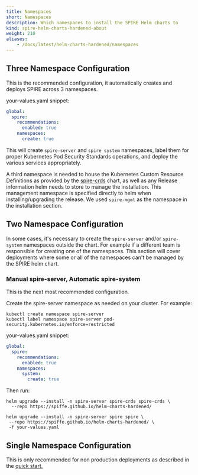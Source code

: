 ```yaml
---
title: Namespaces
short: Namespaces
description: Which namespaces to install the SPIRE Helm charts to
kind: spire-helm-charts-hardened-about
weight: 210
aliases:
    - /docs/latest/helm-charts-hardened/namespaces
---
```


## Three Namespace Configuration

This is the recommended configuration, it automatically creates and deploys SPIRE across 3 namespaces.

your-values.yaml snippet:
```yaml
global:
  spire:
    recommendations:
      enabled: true
    namespaces:
      create: true
```

This will create `spire-server` and `spire system` namespaces, label them
for proper Kubernetes Pod Security Standards operations, and deploy the various
services appropriately.

A third namespace is needed to house the Kubernetes Custom Resource Definitions
as provided by the [spire-crds](https://artifacthub.io/packages/helm/spiffe/spire-crds) chart, as well as any Release information helm
needs to store to manage the installation. This management namespace is specified
directly to helm when installing/upgrading the release. We used `spire-mgmt` as the namespace in the installation section.

## Two Namespace Configuration

In some cases, it's necessary to create the `spire-server` and/or `spire-system` namespaces outside the chart. For example if a different team is responsible for creating one of the namespaces. This section will cover deployments where some or all of the namespaces can't be managed by the SPIRE helm chart.

### Manual spire-server, Automatic spire-system

This is the next most recommended configuration.

Create the spire-server namespace as needed on your cluster. For example:
```shell
kubectl create namespace spire-server
kubectl label namespace spire-server pod-security.kubernetes.io/enforce=restricted
```

your-values.yaml snippet:
```yaml
global:
  spire:
    recommendations:
      enabled: true
    namespaces:
      system:
        create: true
```

Then run:
```shell
helm upgrade --install -n spire-server spire-crds spire-crds \
  --repo https://spiffe.github.io/helm-charts-hardened/

helm upgrade --install -n spire-server spire spire \
 --repo https://spiffe.github.io/helm-charts-hardened/ \
 -f your-values.yaml
```

## Single Namespace Configuration

This is only recommended for non production deployments as described in the [quick start.](/docs/latest/spire-helm-charts-hardened-about/installation/#quick-start)
